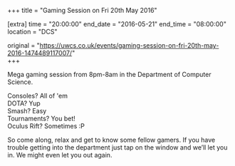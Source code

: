 +++
title = "Gaming Session on Fri 20th May 2016"

[extra]
time = "20:00:00"
end_date = "2016-05-21"
end_time = "08:00:00"
location = "DCS"

original = "https://uwcs.co.uk/events/gaming-session-on-fri-20th-may-2016-1474489117007/"    
+++

Mega gaming session from 8pm-8am in the Department of Computer Science.

Consoles? All of 'em  
DOTA? Yup  
Smash? Easy  
Tournaments? You bet\!  
Oculus Rift? Sometimes :P

So come along, relax and get to know some fellow gamers. If you have trouble getting into the department just tap on the window and we’ll let you in. We might even let you out again.

